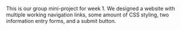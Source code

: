 This is our group mini-project for week 1.
We designed a website with multiple working navigation links, some amount of CSS styling, two information entry forms, and a submit button.